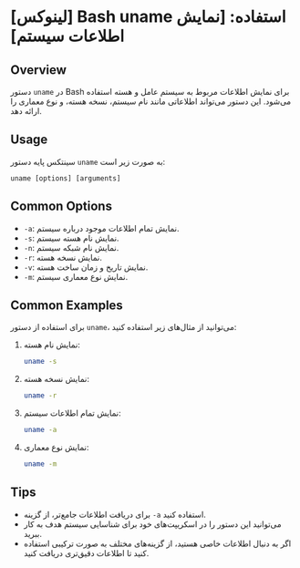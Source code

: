 # [لینوکس] Bash uname استفاده: [نمایش اطلاعات سیستم]

## Overview
دستور `uname` در Bash برای نمایش اطلاعات مربوط به سیستم عامل و هسته استفاده می‌شود. این دستور می‌تواند اطلاعاتی مانند نام سیستم، نسخه هسته، و نوع معماری را ارائه دهد.

## Usage
سینتکس پایه دستور `uname` به صورت زیر است:

```
uname [options] [arguments]
```

## Common Options
- `-a`: نمایش تمام اطلاعات موجود درباره سیستم.
- `-s`: نمایش نام هسته سیستم.
- `-n`: نمایش نام شبکه سیستم.
- `-r`: نمایش نسخه هسته.
- `-v`: نمایش تاریخ و زمان ساخت هسته.
- `-m`: نمایش نوع معماری سیستم.

## Common Examples
برای استفاده از دستور `uname`، می‌توانید از مثال‌های زیر استفاده کنید:

1. نمایش نام هسته:
   ```bash
   uname -s
   ```

2. نمایش نسخه هسته:
   ```bash
   uname -r
   ```

3. نمایش تمام اطلاعات سیستم:
   ```bash
   uname -a
   ```

4. نمایش نوع معماری:
   ```bash
   uname -m
   ```

## Tips
- برای دریافت اطلاعات جامع‌تر، از گزینه `-a` استفاده کنید.
- می‌توانید این دستور را در اسکریپت‌های خود برای شناسایی سیستم هدف به کار ببرید.
- اگر به دنبال اطلاعات خاصی هستید، از گزینه‌های مختلف به صورت ترکیبی استفاده کنید تا اطلاعات دقیق‌تری دریافت کنید.